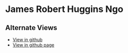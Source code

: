 # James Robert Huggins Ngo

## Alternate Views

- [View in github](https://github.com/JamesRobertHugginsNgo/JamesRobertHugginsNgo.github.io)
- [View in github page](https://jamesroberthugginsngo.github.io)
